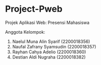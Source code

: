 # Project-Pweb
Projek Aplikasi Web: Presensi Mahasiswa

Anggota Kelompok:
1. Naelul Muna Alin Syarif    (2200018356)
2. Naufal Zafrany Syamsudin   (2200018357)
3. Rayhan Cahya Adelio        (2200018360)
4. Destian Aldi Nugraha       (2200018382)
